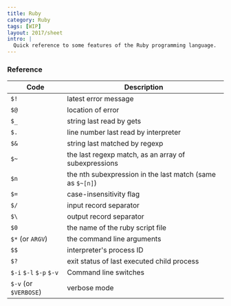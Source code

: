 ```yaml
---
title: Ruby
category: Ruby
tags: [WIP]
layout: 2017/sheet
intro: |
  Quick reference to some features of the Ruby programming language.
---
```


### Reference

| Code                    | Description                                               |
| ----------------------- | --------------------------------------------------------- |
| `$!`                    | latest error message                                      |
| `$@`                    | location of error                                         |
| `$_`                    | string last read by gets                                  |
| `$.`                    | line number last read by interpreter                      |
| `$&`                    | string last matched by regexp                             |
| `$~`                    | the last regexp match, as an array of subexpressions      |
| `$n`                    | the nth subexpression in the last match (same as `$~[n]`) |
| `$=`                    | case-insensitivity flag                                   |
| `$/`                    | input record separator                                    |
| `$\`                    | output record separator                                   |
| `$0`                    | the name of the ruby script file                          |
| `$*` (or `ARGV`)        | the command line arguments                                |
| `$$`                    | interpreter's process ID                                  |
| `$?`                    | exit status of last executed child process                |
| `$-i` `$-l` `$-p` `$-v` | Command line switches                                     |
| `$-v` (or `$VERBOSE`)   | verbose mode                                              |

